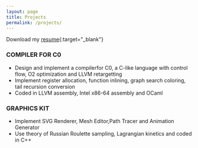 ```yaml
---
layout: page
title: Projects
permalink: /projects/
---
```

Download my [resume](https://drive.google.com/file/d/1V0p6yCMEUWuZ_uTRDg1ujQ89M2CKMgtf/view?usp=sharing){:target="_blank"}
### COMPILER FOR C0
* Design and implement a compilerfor C0, a C-like language with control flow, O2 optimization and LLVM retargetting
* Implement register allocation, function inlining, graph search coloring, tail recursion conversion
* Coded in LLVM assembly, Intel x86-64 assembly and OCaml

### GRAPHICS KIT
* Implement SVG Renderer, Mesh Editor,Path Tracer and Animation Generator
* Use theory of Russian Roulette sampling, Lagrangian kinetics and coded in C++
